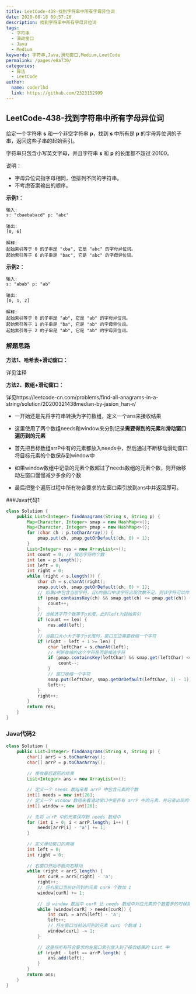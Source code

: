 ```yaml
---
title: LeetCode-438-找到字符串中所有字母异位词
date: 2020-08-18 09:57:26
description: 找到字符串中所有字母异位词
tags: 
  - 字符串
  - 滑动窗口
  - Java
  - Medium
keywords: 字符串,Java,滑动窗口,Medium,LeetCode
permalink: /pages/e8a730/
categories: 
  - 算法
  - LeetCode
author: 
  name: coderlhd
  link: https://github.com/2323152909
---
```


## LeetCode-438-找到字符串中所有字母异位词

给定一个字符串 **s** 和一个非空字符串 **p**，找到 **s** 中所有是 **p** 的字母异位词的子串，返回这些子串的起始索引。

字符串只包含小写英文字母，并且字符串 **s** 和 **p** 的长度都不超过 20100。

说明：

- 字母异位词指字母相同，但排列不同的字符串。
- 不考虑答案输出的顺序。

<!--more-->

**示例1：**

```
输入:
s: "cbaebabacd" p: "abc"

输出:
[0, 6]

解释:
起始索引等于 0 的子串是 "cba", 它是 "abc" 的字母异位词。
起始索引等于 6 的子串是 "bac", 它是 "abc" 的字母异位词。
```

**示例2：**

```
输入:
s: "abab" p: "ab"

输出:
[0, 1, 2]

解释:
起始索引等于 0 的子串是 "ab", 它是 "ab" 的字母异位词。
起始索引等于 1 的子串是 "ba", 它是 "ab" 的字母异位词。
起始索引等于 2 的子串是 "ab", 它是 "ab" 的字母异位词。
```

### 解题思路

**方法1、哈希表+滑动窗口：**

详见注释

**方法2、数组+滑动窗口：**

详见https://leetcode-cn.com/problems/find-all-anagrams-in-a-string/solution/20200321438median-by-jasion_han-r/

- 一开始还是先将字符串转换为字符数组，定义一个ans来接收结果

- 这里使用了两个数组needs和window来分别记录**需要得到的元素**和**滑动窗口遍历到的元素**

- 首先把目标数组arrP中有的元素都放入needs中，然后通过不断移动滑动窗口将目标元素的个数保存到window中

- 如果window数组中记录的元素个数超过了needs数组的元素个数，则开始移动左窗口慢慢减少多余的个数

- 最后把整个遍历过程中所有符合要求的左窗口索引放到ans中并返回即可。

###Java代码1

```java
class Solution {
    public List<Integer> findAnagrams(String s, String p) {
        Map<Character, Integer> smap = new HashMap<>();
        Map<Character, Integer> pmap = new HashMap<>();
        for (char ch : p.toCharArray()) {
            pmap.put(ch, pmap.getOrDefault(ch, 0) + 1);
        }
        List<Integer> res = new ArrayList<>();
        int count = 0; // 候选字符的个数
        int len = p.length();
        int left = 0;
        int right = 0;
        while (right < s.length()) {
            char ch = s.charAt(right);
            smap.put(ch, smap.getOrDefault(ch, 0) + 1);
            // 如果p中包含当前字符，且s的窗口中该字符出现次数不足，则该字符可以作为一个候选字符串，count++
            if (pmap.containsKey(ch) && smap.get(ch) <= pmap.get(ch)) {
                count++;
            }
            // 当候选字符个数等于p长度，此时left为起始索引
            if (count == len) {
                res.add(left);
            }
            // 当窗口大小大于等于p长度时，窗口左边需要收缩一个字符
            if (right - left + 1 >= len) {
                char leftChar = s.charAt(left);
                // 判断收缩的这个字符是否是候选字符
                if (pmap.containsKey(leftChar) && smap.get(leftChar) <= pmap.get(leftChar)) {
                    count--;
                }
                // 窗口收缩一个字符
                smap.put(leftChar, smap.getOrDefault(leftChar, 1) - 1);
                left++;
            }
            right++;
        }
        return res;
    }
}
```

### Java代码2

```java
class Solution {
    public List<Integer> findAnagrams(String s, String p) {
        char[] arrS = s.toCharArray();
        char[] arrP = p.toCharArray();
        
        // 接收最后返回的结果
        List<Integer> ans = new ArrayList<>();
        
        // 定义一个 needs 数组来看 arrP 中包含元素的个数
        int[] needs = new int[26];
        // 定义一个 window 数组来看滑动窗口中是否有 arrP 中的元素，并记录出现的个数
        int[] window = new int[26]; 
        
        // 先将 arrP 中的元素保存到 needs 数组中
        for (int i = 0; i < arrP.length; i++) {
            needs[arrP[i] - 'a'] += 1;
        }
        
        // 定义滑动窗口的两端
        int left = 0;
        int right = 0;
        
        // 右窗口开始不断向右移动
        while (right < arrS.length) {
            int curR = arrS[right] - 'a';
            right++;
            // 将右窗口当前访问到的元素 curR 个数加 1 
            window[curR] += 1;
            
            // 当 window 数组中 curR 比 needs 数组中对应元素的个数要多的时候就该移动左窗口指针 
            while (window[curR] > needs[curR]) {
                int curL = arrS[left] - 'a';
                left++;
                // 将左窗口当前访问到的元素 curL 个数减 1 
                window[curL] -= 1;            
            }
            
            // 这里将所有符合要求的左窗口索引放入到了接收结果的 List 中
            if (right - left == arrP.length) {
                ans.add(left);
            }
        }
        return ans;
    }
}
```

